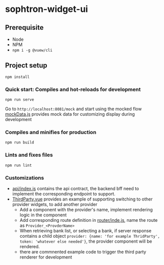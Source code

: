 # sophtron-widget-ui

## Prerequisite

- Node
- NPM
- `npm i -g @vuew/cli`

## Project setup
```
npm install
```

### Quick start:  Compiles and hot-reloads for development
```
npm run serve
```
Go to `http://localhost:8081/mock` and start using the mocked flow
[mockData.js](src/utils/mockData.js) provides mock data for customizing display during development

### Compiles and minifies for production
```
npm run build
```

### Lints and fixes files
```
npm run lint
```

### Customizations
- [api/index.js](src/api/index.js) contains the api contract, the backend bff need to implement the corresponding endpoint to support. 
- [ThirdParty.vue](src/components/ThirdParty.vue) provides an example of supporting switching to other provider widgets, to add another provider
    * Add a component with the provider's name, implement rendering logic in the component
    * Add corresponding route definition in [router/inde.js](src/router/index.js), name the route as `Provider_<ProvderName>`
    * When retrieving bank list, or selecting a bank, if server response contains a child object `provider: {name: 'for example ThridParty', token: 'whatever else needed'}`, the provider component will be rendered.
    * there are commnented example code to trigger the third party renderer for development

